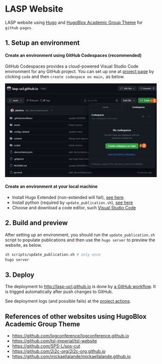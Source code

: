 # LASP Website

LASP website using [Hugo](https://gohugo.io/documentation/) and [HugoBlox Academic Group Theme](https://github.com/HugoBlox/theme-research-group) for `github-pages`.

## 1. Setup an environment

#### Create an environment using GitHub Codespaces (recommended)

GitHub Codespaces provides a cloud-powered Visual Studio Code environment for any GitHub project. You can set up one at [project page](https://github.com/LASP-UCL/lasp-ucl.github.io) by clicking `code` and then `create codespace on main,` as below.

![](docs/codespace.png)

#### Create an environment at your local machine

- Install Hugo Extended (non-extended will fail), [see here](https://docs.hugoblox.com/getting-started/install-hugo/).
- Install python (required by `update_publication.sh`), [see here](https://www.python.org/downloads/)
- Choose and download a code editor, such [Visual Studio Code](https://code.visualstudio.com/)

## 2. Build and preview

After setting up an environment, you should run the `update_publication.sh` script to populate publications and then use the `hugo server` to preview the website, as below.

```bash
sh scripts/update_publication.sh # only once
hugo server
```

## 3. Deploy

The deployment to <http://lasp-ucl.github.io> is done by [a GitHub workflow](.github/workflows/gh-pages.yml). It is trigged automatically after push changes to GitHub.

See deployment logs (and possible fails) at the [project actions](https://github.com/LASP-UCL/lasp-ucl.github.io/actions).


## References of other websites using HugoBlox Academic Group Theme

- <https://github.com/logconference/logconference.github.io>
- <https://github.com/tsl-imperial/tsl-website>
- <https://github.com/SPS-L/sps-cut>
- <https://github.com/2i2c-org/2i2c-org.github.io>
- <https://github.com/mickaellalande/mickaellalande.github.io>
